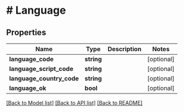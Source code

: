 # # Language

## Properties

Name | Type | Description | Notes
------------ | ------------- | ------------- | -------------
**language_code** | **string** |  | [optional]
**language_script_code** | **string** |  | [optional]
**language_country_code** | **string** |  | [optional]
**language_ok** | **bool** |  | [optional]

[[Back to Model list]](../../README.md#models) [[Back to API list]](../../README.md#endpoints) [[Back to README]](../../README.md)

